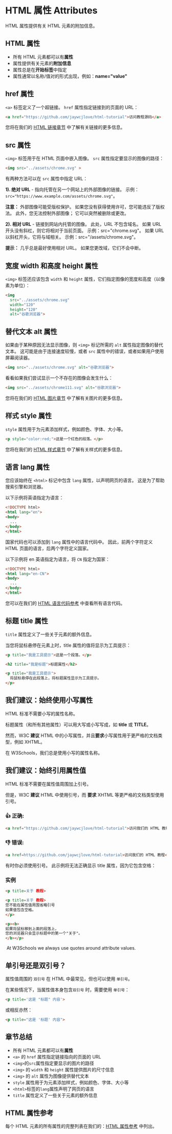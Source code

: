 HTML 属性 Attributes
===

HTML 属性提供有关 HTML 元素的附加信息。

## HTML 属性

* 所有 HTML 元素都可以有**属性**
* 属性提供有关元素的**附加信息**
* 属性总是在**开始标签**中指定
* 属性通常以名称/值对的形式出现，例如：**name="value"**

## href 属性

`<a>` 标签定义了一个超链接。 `href` 属性指定链接到的页面的 URL：

```html idoc:preview:iframe
<a href="https://github.com/jaywcjlove/html-tutorial">访问教程源码</a>
```

您将在我们的 [HTML 链接章节](./links.md) 中了解有关链接的更多信息。

## src 属性

`<img>` 标签用于在 HTML 页面中嵌入图像。 `src` 属性指定要显示的图像的路径：

```html idoc:preview:iframe
<img src="../assets/chrome.svg" >
```

有两种方法可以在 `src` 属性中指定 URL：

**1). 绝对 URL** - 指向托管在另一个网站上的外部图像的链接。 示例：`src="https://www.example.com/assets/chrome.svg"`。

**注意：** 外部图像可能受版权保护。 如果您没有获得使用许可，您可能违反了版权法。 此外，您无法控制外部图像； 它可以突然被删除或更改。

**2). 相对 URL** - 链接到网站内托管的图像。 此处，URL 不包含域名。 如果 URL 开头没有斜杠，则它将相对于当前页面。 示例：src="chrome.svg"。 如果 URL 以斜杠开头，它将与域相关。 示例：src="/assets/chrome.svg"。

**提示：** 几乎总是最好使用相对 URL。 如果您更改域，它们不会中断。

## 宽度 width 和高度 height 属性

`<img>` 标签还应该包含 `width` 和 `height` 属性，它们指定图像的宽度和高度（以像素为单位）：

```html idoc:preview:iframe
<img
  src="../assets/chrome.svg"
  width="120"
  height="120"
  alt="谷歌浏览器">
```

## 替代文本 alt 属性

如果由于某种原因无法显示图像，则 `<img>` 标记所需的 `alt` 属性指定图像的替代文本。 这可能是由于连接速度较慢，或者 `src` 属性中的错误，或者如果用户使用屏幕阅读器。

```html idoc:preview:iframe
<img src="../assets/chrome.svg" alt="谷歌浏览器">
```

看看如果我们尝试显示一个不存在的图像会发生什么：

```html idoc:preview:iframe
<img src="../assets/chrome111.svg" alt="谷歌浏览器">
```

您将在我们的 [HTML 图片章节](./images.md) 中了解有关图片的更多信息。


## 样式 style 属性

`style` 属性用于为元素添加样式，例如颜色、字体、大小等。

```html idoc:preview:iframe
<p style="color:red;">这是一个红色的段落。</p>
```

您将在我们的 [HTML 样式章节](./styles.md) 中了解有关样式的更多信息。

## 语言 lang 属性

您应该始终在 `<html>` 标记中包含 `lang` 属性，以声明网页的语言。 这是为了帮助搜索引擎和浏览器。

以下示例将英语指定为语言：

```html
<!DOCTYPE html>
<html lang="en">
<body>
  ...
</body>
</html>
```

国家代码也可以添加到 `lang` 属性中的语言代码中。 因此，前两个字符定义 HTML 页面的语言，后两个字符定义国家。

以下示例将 en 英语指定为语言，将 `CN` 指定为国家：

```html
<!DOCTYPE html>
<html lang="en-CN">
<body>
  ...
</body>
</html>
```

您可以在我们的 [HTML 语言代码参考](../reference/language_codes.md) 中查看所有语言代码。

## 标题 title 属性

`title` 属性定义了一些关于元素的额外信息。

当您将鼠标悬停在元素上时，title 属性的值将显示为工具提示：

```html
<p title="我是工具提示">这是一个段落。</p>
```

```html idoc:preview:iframe
<h2 title="我是标题">标题属性</h2>

<p title="我是工具提示">
  将鼠标悬停在此段落上，将标题属性显示为工具提示。
</p>
```

## 我们建议：始终使用小写属性

HTML 标准不需要小写的属性名称。

标题属性（和所有其他属性）可以用大写或小写写成，如 **title** 或 **TITLE**。

然而，W3C **建议** HTML 中的小写属性，并且**要求**小写属性用于更严格的文档类型，例如 XHTML。

在 W3Schools，我们总是使用小写的属性名称。

## 我们建议：始终引用属性值

HTML 标准不需要在属性值周围加上引号。

但是，W3C **建议** HTML 中使用引号，而 **要求** XHTML 等更严格的文档类型使用引号。

### 👍 正确:

```html
<a href="https://github.com/jaywcjlove/html-tutorial">访问我们的 HTML 教程</a>
```

### 👎 错误:

```html
<a href=https://github.com/jaywcjlove/html-tutorial>访问我们的 HTML 教程</a>
```
<!--rehype:style=background-color: #ff00004d;-->

有时你必须使用引号。 此示例将无法正确显示 title 属性，因为它包含空格：

### 实例

```html
<p title=关于 教程>
```

```html idoc:preview:iframe
<p title=关于 教程>
您不能在属性值周围省略引号
如果值包含空格。
</p>

<p><b>
如果将鼠标移到上面的段落上，
您的浏览器只会显示标题中的第一个"关于"。
</b></p>
```

 At W3Schools we always use quotes around attribute values.

## 单引号还是双引号？

属性值周围的 `双引号` 在 HTML 中最常见，但也可以使用 `单引号`。

在某些情况下，当属性值本身包含`双引号` 时，需要使用 `单引号`：

```html
<p title='这是 "标题" 内容'>
```

或相反亦然：

```html
<p title="这是 '标题' 内容">
```

## 章节总结

* 所有 HTML 元素都可以有**属性**
* `<a>` 的 `href` 属性指定链接指向的页面的 URL
* `<img>`的`src`属性指定要显示的图片的路径
* `<img>` 的 `width` 和 `height` 属性提供图片的尺寸信息
* `<img>` 的 `alt` 属性为图像提供替代文本
* `style` 属性用于为元素添加样式，例如颜色、字体、大小等
* `<html>`标签的`lang`属性声明了网页的语言
* `title` 属性定义了一些关于元素的额外信息

## HTML 属性参考

每个 HTML 元素的所有属性的完整列表在我们的：[HTML 属性参考](../reference/attributes.md) 中列出。
